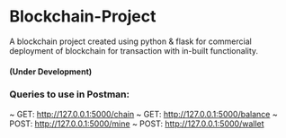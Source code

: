 # Blockchain-Project
A blockchain project created using python & flask for commercial deployment of blockchain for transaction with in-built functionality.
#### (Under Development)

### Queries to use in Postman:
~ GET: http://127.0.0.1:5000/chain
~ GET: http://127.0.0.1:5000/balance
~ POST: http://127.0.0.1:5000/mine
~ POST: http://127.0.0.1:5000/wallet
